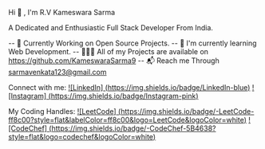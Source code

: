 Hi 👋 , I'm R.V Kameswara Sarma

A Dedicated and Enthusiastic Full Stack Developer From India.

-- 🔭 Currently Working on Open Source Projects.
-- 🌱 I'm currently learning Web Development.
-- 👨🏻‍💻 All of my Projects are available on https://github.com/KameswaraSarma9
-- 📬 Reach me Through sarmavenkata123@gmail.com

Connect with me:
[![LinkedIn] (https://img.shields.io/badge/LinkedIn-blue)](...)
[![Instagram] (https://img.shields.io/badge/Instagram-pink)](...)

My Coding Handles:
[![LeetCode] (https://img.shields.io/badge/-LeetCode-ff8c00?style=flat&labelColor=ff8c00&logo=LeetCode&logoColor=white)](...)
[![CodeChef] (https://img.shields.io/badge/-CodeChef-5B4638?style=flat&logo=codechef&logoColor=white)](...)
